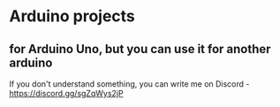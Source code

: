 # Arduino projects
##  for Arduino Uno, but you can use it for another arduino

If you don't understand something, you can write me on Discord - https://discord.gg/sgZqWys2jP
